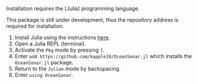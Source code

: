 Installation requires the [Julia] programming language.

This package is still under development,
thus the repository address is required for installation.

1. Install Julia using the instructions [here](https://julialang.org/downloads/).
2. Open a Julia REPL (terminal).
3. Activate the `Pkg` mode by pressing `]`.
4. Enter `add https://github.com/kapple19/OceanSonar.jl` which installs the `OceanSonar.jl` package.
5. Return to the `Julian` mode by backspacing.
6. Enter `using OceanSonar`.